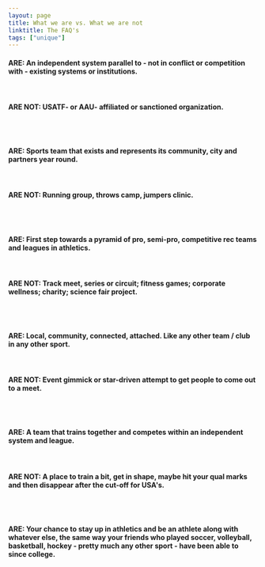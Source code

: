 ```yaml
---
layout: page
title: What we are vs. What we are not
linktitle: The FAQ's
tags: ["unique"]
---
```

<h4>ARE:<span> An independent system parallel to - not in conflict or competition with - existing systems or institutions.</span></h4><br>

<h4>ARE NOT:<span> USATF- or AAU- affiliated or sanctioned organization.</span></h4><br><br>

<h4>ARE:<span> Sports team that exists and represents its community, city and partners year round.</span></h4><br>  
<h4>ARE NOT:<span> Running group, throws camp, jumpers clinic.</span></h4><br><br>

<h4>ARE:<span> First step towards a pyramid of pro, semi-pro, competitive rec teams and leagues in athletics.</span></h4><br>  
<h4>ARE NOT:<span> Track meet, series or circuit; fitness games; corporate wellness; charity; science fair project.</span></h4><br><br>

<h4>ARE:<span> Local, community, connected, attached. Like any other team / club in any other sport.</span></h4><br>  
<h4>ARE NOT:<span> Event gimmick or star-driven attempt to get people to come out to a meet.</span></h4><br><br>

<h4>ARE:<span> A team that trains together and competes within an independent system and league.</span></h4><br>  
<h4>ARE NOT:<span> A place to train a bit, get in shape, maybe hit your qual marks and then disappear after the cut-off for USA's.</span></h4><br><br>

<h4>ARE:<span> Your chance to stay up in athletics and be an athlete along with whatever else, the same way your
friends who played soccer, volleyball, basketball, hockey - pretty much any other sport - have been
able to since college.</span></h4>
